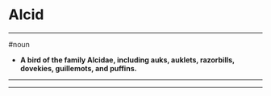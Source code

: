 # Alcid
---
#noun
- **A bird of the family Alcidae, including auks, auklets, razorbills, dovekies, guillemots, and puffins.**
---
---
